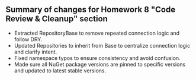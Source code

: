 ﻿## Summary of changes for Homework 8 "Code Review & Cleanup" section

- Extracted RepositoryBase to remove repeated connection logic and follow DRY.
- Updated Repositories to inherit from Base to centralize connection logic and clarify intent.
- Fixed namespace typos to ensure consistency and avoid confusion.
- Made sure all NuGet package versions are pinned to specific versions and updated to latest stable versions.